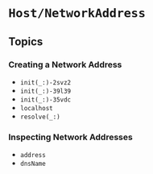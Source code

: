 # ``Host/NetworkAddress``

## Topics

### Creating a Network Address

- ``init(_:)-2svz2``
- ``init(_:)-39l39``
- ``init(_:)-35vdc``
- ``localhost``
- ``resolve(_:)``

### Inspecting Network Addresses

- ``address``
- ``dnsName``
